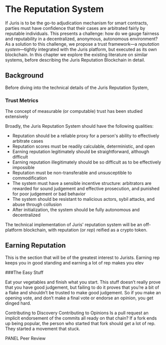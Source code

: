 # The Reputation System

If Juris is to be the go-to adjudication mechanism for smart contracts, parties must have confidence that their cases are arbitrated fairly by reputable individuals. This presents a challenge: how do we gauge fairness and reputability in a decentralized, anonymous, autonomous environment? As a solution to this challenge, we propose a trust framework—a *reputation system*—tightly integrated with the Juris platform, but executed as its own blockchain. In this chapter we explore the existing literature on similar systems, before describing the Juris Reputation Blockchain in detail.

## Background
Before diving into the technical details of the Juris Reputation System,
### Trust Metrics
The concept of measurable (or computable) trust has been studied extensively

Broadly, the Juris Reputation System should have the following qualities:

- Reputation should be a reliable proxy for a person's ability to effectively arbitrate cases
- Reputation scores must be readily calculable, deterministic, and open
- Earning reputation legitimately should be straightforward, although difficult
- Earning reputation illegitimately should be so difficult as to be effectively impossible
- Reputation must be non-transferable and unsusceptible to commodification
- The system must have a sensible incentive structure: arbitrators are rewarded for sound judgement and effective prosecution, and punished for poor judgement or bad behavior
- The system should be resistant to malicious actors, sybil attacks, and abuse through collusion
- After initialization, the system should be fully autonomous and decentralized

The technical implementation of Juris' reputation system will be an off-platform blockchain, with reputation (or *rep*) reified as a crypto token.

## Earning Reputation
This is the section that will be of the greatest interest to Jurists. Earning rep keeps you in good standing and earning a lot of rep makes you elev

###The Easy Stuff

Eat your vegetables and finish what you start. This stuff doesn’t really prove that you have good judgement, but failing to do it proves that you’re a bit of a flake and shouldn’t be trusted to make good judgement. So if you make an opening vote, and don’t make a final vote or endorse an opinion, you get dinged hard.

Contributing to Discovery
Contributing to Opinions
Is a pull request an implicit endorsement of the commits all ready on that chain?
If a fork ends up being popular, the person who started that fork should get a lot of rep. They started a movement that stuck.

PANEL Peer Review
